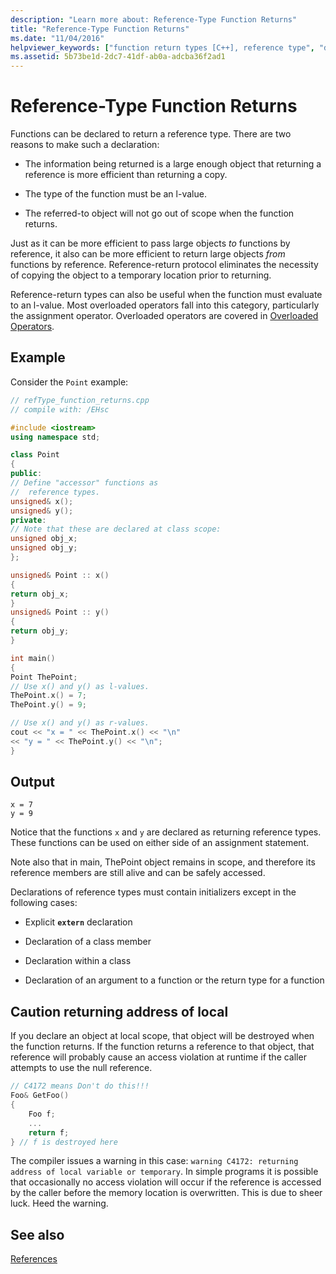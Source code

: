 ```yaml
---
description: "Learn more about: Reference-Type Function Returns"
title: "Reference-Type Function Returns"
ms.date: "11/04/2016"
helpviewer_keywords: ["function return types [C++], reference type", "data types [C++], function return types", "functions [C++], return types"]
ms.assetid: 5b73be1d-2dc7-41df-ab0a-adcba36f2ad1
---
```

# Reference-Type Function Returns

Functions can be declared to return a reference type. There are two reasons to make such a declaration:

- The information being returned is a large enough object that returning a reference is more efficient than returning a copy.

- The type of the function must be an l-value.

- The referred-to object will not go out of scope when the function returns.

Just as it can be more efficient to pass large objects *to* functions by reference, it also can be more efficient to return large objects *from* functions by reference. Reference-return protocol eliminates the necessity of copying the object to a temporary location prior to returning.

Reference-return types can also be useful when the function must evaluate to an l-value. Most overloaded operators fall into this category, particularly the assignment operator. Overloaded operators are covered in [Overloaded Operators](../cpp/operator-overloading.md).

## Example

Consider the `Point` example:

```cpp
// refType_function_returns.cpp
// compile with: /EHsc

#include <iostream>
using namespace std;

class Point
{
public:
// Define "accessor" functions as
//  reference types.
unsigned& x();
unsigned& y();
private:
// Note that these are declared at class scope:
unsigned obj_x;
unsigned obj_y;
};

unsigned& Point :: x()
{
return obj_x;
}
unsigned& Point :: y()
{
return obj_y;
}

int main()
{
Point ThePoint;
// Use x() and y() as l-values.
ThePoint.x() = 7;
ThePoint.y() = 9;

// Use x() and y() as r-values.
cout << "x = " << ThePoint.x() << "\n"
<< "y = " << ThePoint.y() << "\n";
}
```

## Output

```Output
x = 7
y = 9
```

Notice that the functions `x` and `y` are declared as returning reference types. These functions can be used on either side of an assignment statement.

Note also that in main, ThePoint object remains in scope, and therefore its reference members are still alive and can be safely accessed.

Declarations of reference types must contain initializers except in the following cases:

- Explicit **`extern`** declaration

- Declaration of a class member

- Declaration within a class

- Declaration of an argument to a function or the return type for a function

## Caution returning address of local

If you declare an object at local scope, that object will be destroyed when the function returns. If the function returns a reference to that object, that reference will probably cause an access violation at runtime if the caller attempts to use the null reference.

```cpp
// C4172 means Don't do this!!!
Foo& GetFoo()
{
    Foo f;
    ...
    return f;
} // f is destroyed here
```

The compiler issues a warning in this case: `warning C4172: returning address of local variable or temporary`. In simple programs it is possible that occasionally no access violation will occur if the reference is accessed by the caller before the memory location is overwritten. This is due to sheer luck. Heed the warning.

## See also

[References](../cpp/references-cpp.md)
